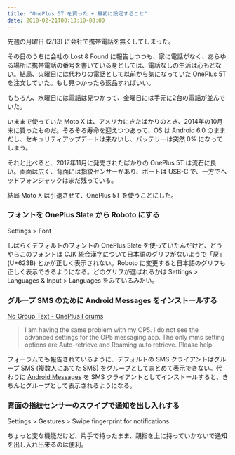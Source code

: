 ```yaml
---
title: "OnePlus 5T を買った + 最初に設定すること"
date: 2018-02-21T00:13:10-08:00
---
```


先週の月曜日 (2/13) に会社で携帯電話を無くしてしまった。

その日のうちに会社の Lost & Found に報告しつつも、家に電話がなく、あらゆる場所に携帯電話の番号を書いている身としては、電話なしの生活は心もとない。結局、火曜日には代わりの電話として以前から気になっていた OnePlus 5T を注文していた。もし見つかったら返品すればいい。

もちろん、水曜日には電話は見つかって、金曜日には手元に2台の電話が並んでいた。

いままで使っていた Moto X は、アメリカにきたばかりのとき、2014年の10月末に買ったものだ。そろそろ寿命を迎えつつあって、OS は Android 6.0 のままだし、セキュリティアップデートは来ないし、バッテリーは突然 0% になってしまう。

それと比べると、2017年11月に発売されたばかりの OnePlus 5T は流石に良い。画面は広く、背面には指紋センサーがあり、ポートは USB-C で、一方でヘッドフォンジャックはまだ残っている。

結局 Moto X は引退させて、OnePlus 5T を使うことにした。

### フォントを OnePlus Slate から Roboto にする

Settings > Font

しばらくデフォルトのフォントの OnePlus Slate を使っていたんだけど、どうやらこのフォントは CJK 統合漢字について日本語のグリフがないようで「戻」(U+623B) とかが正しく表示されない。Roboto に変更すると日本語のグリフも正しく表示できるようになる。どのグリフが選ばれるかは Settings > Languages & Input > Languages をみているみたい。

### グループ SMS のために Android Messages をインストールする

[No Group Text - OnePlus Forums](https://forums.oneplus.net/threads/no-group-text.556646/)

>  I am having the same problem with my OP5. I do not see the advanced settings for the OP5 messaging app. The only mms setting options are Auto-retrieve and Roaming auto retrieve. Please help.

フォーラムでも報告されているように、デフォルトの SMS クライアントはグループ SMS (複数人にあてた SMS) をグループとしてまとめて表示できない。代わりに [Android Messages](https://play.google.com/store/apps/details?id=com.google.android.apps.messaging&hl=en) を SMS クライアントとしてインストールすると、きちんとグループとして表示されるようになる。

### 背面の指紋センサーのスワイプで通知を出し入れする

Settings > Gestures > Swipe fingerprint for notifications

ちょっと変な機能だけど、片手で持ったまま、親指を上に持っていかないで通知を出し入れ出来るのは便利。